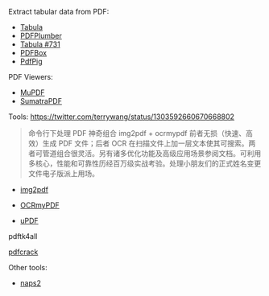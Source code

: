 Extract tabular data from PDF:
- [Tabula](https://github.com/tabulapdf/tabula)
- [PDFPlumber](https://github.com/jsvine/pdfplumber)
- [Tabula #731](https://github.com/tabulapdf/tabula/issues/731)
- [PDFBox](https://github.com/apache/pdfbox)
- [PdfPig](https://github.com/UglyToad/PdfPig)

PDF Viewers:
- [MuPDF](https://github.com/ArtifexSoftware/mupdf)
- [SumatraPDF](https://github.com/sumatrapdfreader/sumatrapdf)

Tools:
https://twitter.com/terrywang/status/1303592660670668802
> 命令行下处理 PDF 神奇组合 img2pdf + ocrmypdf 前者无损（快速、高效）生成 PDF 文件；后者 OCR 在扫描文件上加一层文本使其可搜索。两者可管道组合很灵活。另有诸多优化功能及高级应用场景参阅文档。可利用多核心，性能和可靠性历经百万级实战考验。处理小朋友们的正式姓名变更文件电子版派上用场。

- [img2pdf](https://github.com/josch/img2pdf)
- [OCRmyPDF](https://github.com/jbarlow83/OCRmyPDF)

- [uPDF](https://www.zhihu.com/question/23360635/answer/876404121)

pdftk4all

[pdfcrack](https://github.com/robins/pdfcrack)

Other tools:

- [naps2](https://github.com/cyanfish/naps2)